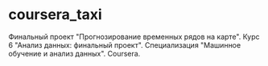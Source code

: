 # coursera_taxi
Финальный проект "Прогнозирование временных рядов на карте". Курс 6 "Анализ данных: финальный проект". Специализация "Машинное обучение и анализ данных". Coursera.
